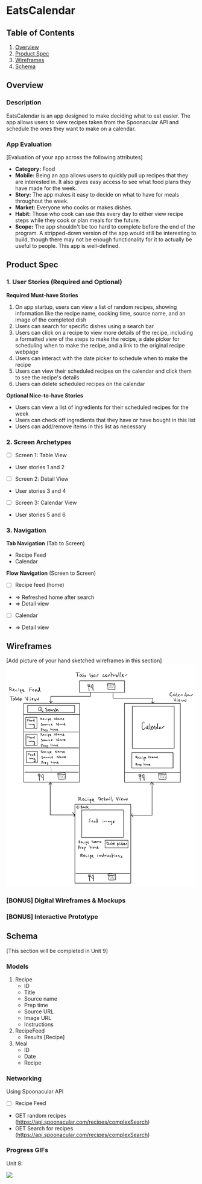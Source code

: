 

# EatsCalendar

## Table of Contents

1. [Overview](#Overview)
2. [Product Spec](#Product-Spec)
3. [Wireframes](#Wireframes)
4. [Schema](#Schema)

## Overview

### Description

EatsCalendar is an app designed to make deciding what to eat easier. The app allows users to view recipes taken from the Spoonacular API and schedule the ones they want to make on a calendar.

### App Evaluation

[Evaluation of your app across the following attributes]
- **Category:** Food
- **Mobile:** Being an app allows users to quickly pull up recipes that they are interested in. It also gives easy access to see what food plans they have made for the week.
- **Story:** The app makes it easy to decide on what to have for meals throughout the week.
- **Market:** Everyone who cooks or makes dishes.
- **Habit:** Those who cook can use this every day to either view recipe steps while they cook or plan meals for the future.
- **Scope:** The app shouldn't be too hard to complete before the end of the program. A stripped-down version of the app would still be interesting to build, though there may not be enough functionality for it to actually be useful to people. This app is well-defined.

## Product Spec

### 1. User Stories (Required and Optional)

**Required Must-have Stories**

1. On app startup, users can view a list of random recipes, showing information like the recipe name, cooking time, source name, and an image of the completed dish
2. Users can search for specific dishes using a search bar
3. Users can click on a recipe to view more details of the recipe, including a formatted view of the steps to make the recipe, a date picker for scheduling when to make the recipe, and a link to the original recipe webpage
4. Users can interact with the date picker to schedule when to make the recipe
5. Users can view their scheduled recipes on the calendar and click them to see the recipe's details
6. Users can delete scheduled recipes on the calendar

**Optional Nice-to-have Stories**

* Users can view a list of ingredients for their scheduled recipes for the week
* Users can check off ingredients that they have or have bought in this list
* Users can add/remove items in this list as necessary

### 2. Screen Archetypes

- [ ] Screen 1: Table View
* User stories 1 and 2
- [ ] Screen 2: Detail View
* User stories 3 and 4
- [ ] Screen 3: Calendar View
* User stories 5 and 6

### 3. Navigation

**Tab Navigation** (Tab to Screen)

* Recipe Feed
* Calendar

**Flow Navigation** (Screen to Screen)

- [ ] Recipe feed (home)
* => Refreshed home after search
* => Detail view
- [ ] Calendar
* => Detail view

## Wireframes

[Add picture of your hand sketched wireframes in this section]
<img src="wireframes.jpeg" width=600>

### [BONUS] Digital Wireframes & Mockups

### [BONUS] Interactive Prototype

## Schema 

[This section will be completed in Unit 9]

### Models

1. Recipe
    - ID
    - Title
    - Source name
    - Prep time
    - Source URL
    - Image URL
    - Instructions
2. RecipeFeed
    - Results \[Recipe\]
3. Meal
    - ID
    - Date
    - Recipe

### Networking
Using Spoonacular API
- [ ] Recipe Feed
- GET random recipes (https://api.spoonacular.com/recipes/complexSearch)
- GET Search for recipes (https://api.spoonacular.com/recipes/complexSearch)

### Progress GIFs
Unit 8:
<div>
    <a href="https://www.loom.com/share/d1f476eb06ec427fb161c739c7cc2629">
      <img style="max-width:300px;" src="https://cdn.loom.com/sessions/thumbnails/d1f476eb06ec427fb161c739c7cc2629-with-play.gif">
    </a>
  </div>